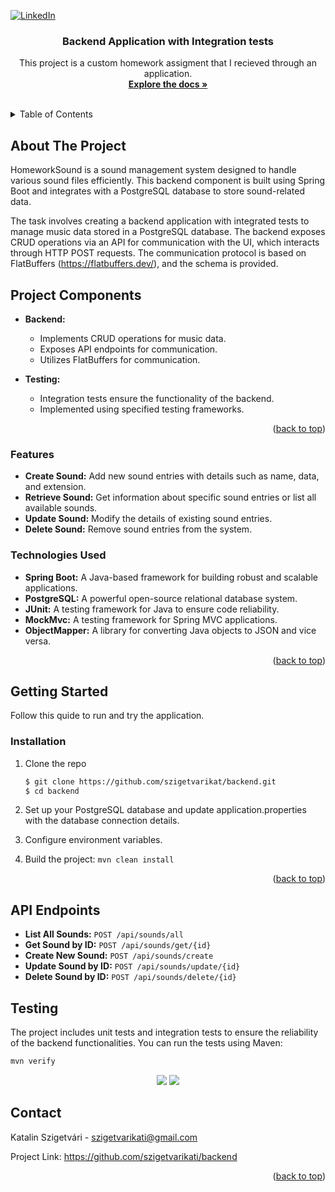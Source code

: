 <a name="readme-top"></a>

[![LinkedIn][linkedin-shield]][linkedin-url]

<h3 align="center">Backend Application with Integration tests</h3>

  <p align="center">
    This project is a custom homework assigment that I recieved through an application.
    <br />
    <a href="https://github.com/szigetvarikati/backend"><strong>Explore the docs »</strong></a>
    <br />
    <br />
   

  </p>
</div>



<!-- TABLE OF CONTENTS -->
<details>
  <summary>Table of Contents</summary>
  <ol>
    <li>
      <a href="#about-the-project">About The Project</a>
      <ul>
         <li><a href="#built-with">Features</a></li>
            <li><a href="#built-with">Technologies used</a></li>
        <li><a href="#built-with">Built With</a></li>
      </ul>
    </li>
    <li>
      <a href="#getting-started">Getting Started</a>
      <ul>
        <li><a href="#installation">Installation</a></li>
      </ul>
    </li>
    <li><a href="#contact">Contact</a></li>
  </ol>
</details>



<!-- ABOUT THE PROJECT -->
## About The Project

HomeworkSound is a sound management system designed to handle various sound files efficiently. This backend component is built using Spring Boot and integrates with a PostgreSQL database to store sound-related data.

The task involves creating a backend application with integrated tests to manage music data stored in a PostgreSQL database. The backend exposes CRUD operations via an API for communication with the UI, which interacts through HTTP POST requests. The communication protocol is based on FlatBuffers (https://flatbuffers.dev/), and the schema is provided.


## Project Components

- **Backend:**
  - Implements CRUD operations for music data.
  - Exposes API endpoints for communication.
  - Utilizes FlatBuffers for communication.

- **Testing:**
  - Integration tests ensure the functionality of the backend.
  - Implemented using specified testing frameworks.
    
<p align="right">(<a href="#readme-top">back to top</a>)</p>

### Features

- **Create Sound:** Add new sound entries with details such as name, data, and extension.
- **Retrieve Sound:** Get information about specific sound entries or list all available sounds.
- **Update Sound:** Modify the details of existing sound entries.
- **Delete Sound:** Remove sound entries from the system.

### Technologies Used

- **Spring Boot:** A Java-based framework for building robust and scalable applications.
- **PostgreSQL:** A powerful open-source relational database system.
- **JUnit:** A testing framework for Java to ensure code reliability.
- **MockMvc:** A testing framework for Spring MVC applications.
- **ObjectMapper:** A library for converting Java objects to JSON and vice versa.


<p align="right">(<a href="#readme-top">back to top</a>)</p>

<!-- GETTING STARTED -->

## Getting Started

Follow this quide to run and try the application.

### Installation

1. Clone the repo
   ```sh
   $ git clone https://github.com/szigetvarikat/backend.git
   $ cd backend
   ```
2. Set up your PostgreSQL database and update application.properties with the database connection details.
   
3. Configure environment variables.
     
4. Build the project: `mvn clean install`

   
<p align="right">(<a href="#readme-top">back to top</a>)</p>

## API Endpoints

- **List All Sounds:** `POST /api/sounds/all`
- **Get Sound by ID:** `POST /api/sounds/get/{id}`
- **Create New Sound:** `POST /api/sounds/create`
- **Update Sound by ID:** `POST /api/sounds/update/{id}`
- **Delete Sound by ID:** `POST /api/sounds/delete/{id}`

## Testing

The project includes unit tests and integration tests to ensure the reliability of the backend functionalities. You can run the tests using Maven:

```bash
mvn verify
```
<p align="center">
  <img src="https://imgur.com/X24k9Gj.png">
  <img src="https://imgur.com/CoU16Ek.png">
</p>

<!-- CONTACT -->
## Contact

Katalin Szigetvári - szigetvarikati@gmail.com

Project Link: https://github.com/szigetvarikati/backend

<p align="right">(<a href="#readme-top">back to top</a>)</p>


<!-- MARKDOWN LINKS & IMAGES -->
<!-- https://www.markdownguide.org/basic-syntax/#reference-style-links -->
[contributors-shield]: https://img.shields.io/github/contributors/szigetvarikati/backend.svg?style=for-the-badge
[contributors-url]: https://github.com/szigetvarikati/backend/graphs/contributors
[linkedin-shield]: https://img.shields.io/badge/-LinkedIn-black.svg?style=for-the-badge&logo=linkedin&colorB=555
[linkedin-url]: https://www.linkedin.com/in/katalin-szigetvári-9829519a
[product-main]: https://imgur.com/a/jEvI3mU
